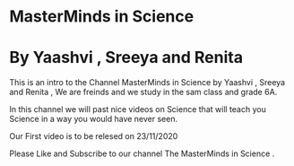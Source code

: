 # MasterMinds in Science
# By Yaashvi , Sreeya and Renita

This is an intro to the Channel MasterMinds in Science by Yaashvi , Sreeya and Renita , We are freinds and we study in the sam class and grade 6A.

In this channel we will past nice videos on Science that will teach you Science in a way you would have never seen.

 Our First video is to be relesed on 23/11/2020
 
 Please Like and Subscribe to our channel The MasterMinds in Science .
 
